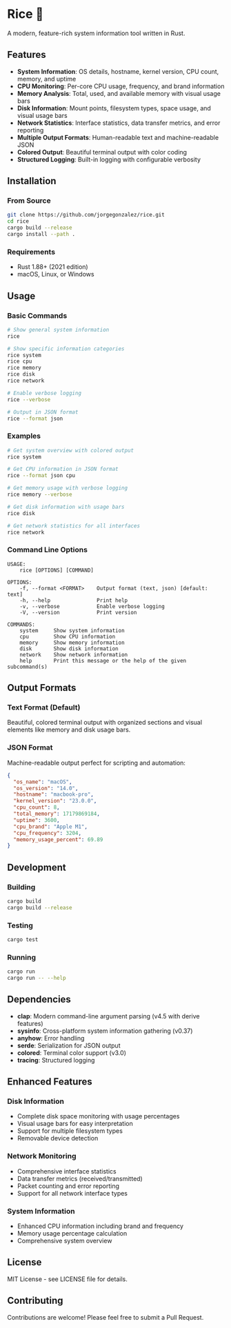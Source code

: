 # Rice 🍚

A modern, feature-rich system information tool written in Rust.

## Features

- **System Information**: OS details, hostname, kernel version, CPU count, memory, and uptime
- **CPU Monitoring**: Per-core CPU usage, frequency, and brand information
- **Memory Analysis**: Total, used, and available memory with visual usage bars
- **Disk Information**: Mount points, filesystem types, space usage, and visual usage bars
- **Network Statistics**: Interface statistics, data transfer metrics, and error reporting
- **Multiple Output Formats**: Human-readable text and machine-readable JSON
- **Colored Output**: Beautiful terminal output with color coding
- **Structured Logging**: Built-in logging with configurable verbosity

## Installation

### From Source

```bash
git clone https://github.com/jorgegonzalez/rice.git
cd rice
cargo build --release
cargo install --path .
```

### Requirements

- Rust 1.88+ (2021 edition)
- macOS, Linux, or Windows

## Usage

### Basic Commands

```bash
# Show general system information
rice

# Show specific information categories
rice system
rice cpu
rice memory
rice disk
rice network

# Enable verbose logging
rice --verbose

# Output in JSON format
rice --format json
```

### Examples

```bash
# Get system overview with colored output
rice system

# Get CPU information in JSON format
rice --format json cpu

# Get memory usage with verbose logging
rice memory --verbose

# Get disk information with usage bars
rice disk

# Get network statistics for all interfaces
rice network
```

### Command Line Options

```
USAGE:
    rice [OPTIONS] [COMMAND]

OPTIONS:
    -f, --format <FORMAT>    Output format (text, json) [default: text]
    -h, --help               Print help
    -v, --verbose            Enable verbose logging
    -V, --version            Print version

COMMANDS:
    system     Show system information
    cpu        Show CPU information
    memory     Show memory information
    disk       Show disk information
    network    Show network information
    help       Print this message or the help of the given subcommand(s)
```

## Output Formats

### Text Format (Default)

Beautiful, colored terminal output with organized sections and visual elements like memory and disk usage bars.

### JSON Format

Machine-readable output perfect for scripting and automation:

```json
{
  "os_name": "macOS",
  "os_version": "14.0",
  "hostname": "macbook-pro",
  "kernel_version": "23.0.0",
  "cpu_count": 8,
  "total_memory": 17179869184,
  "uptime": 3600,
  "cpu_brand": "Apple M1",
  "cpu_frequency": 3204,
  "memory_usage_percent": 69.89
}
```

## Development

### Building

```bash
cargo build
cargo build --release
```

### Testing

```bash
cargo test
```

### Running

```bash
cargo run
cargo run -- --help
```

## Dependencies

- **clap**: Modern command-line argument parsing (v4.5 with derive features)
- **sysinfo**: Cross-platform system information gathering (v0.37)
- **anyhow**: Error handling
- **serde**: Serialization for JSON output
- **colored**: Terminal color support (v3.0)
- **tracing**: Structured logging

## Enhanced Features

### Disk Information
- Complete disk space monitoring with usage percentages
- Visual usage bars for easy interpretation
- Support for multiple filesystem types
- Removable device detection

### Network Monitoring
- Comprehensive interface statistics
- Data transfer metrics (received/transmitted)
- Packet counting and error reporting
- Support for all network interface types

### System Information
- Enhanced CPU information including brand and frequency
- Memory usage percentage calculation
- Comprehensive system overview

## License

MIT License - see LICENSE file for details.

## Contributing

Contributions are welcome! Please feel free to submit a Pull Request.
